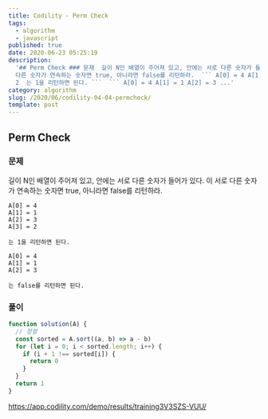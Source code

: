 ```yaml
---
title: Codility - Perm Check
tags:
  - algorithm
  - javascript
published: true
date: 2020-06-23 05:25:19
description:
  '## Perm Check ### 문제  길이 N인 배열이 주어져 있고, 안에는 서로 다른 숫자가 들어가 있다. 이 서로
  다른 숫자가 연속하는 숫자면 true, 아니라면 false를 리턴하라.  ``` A[0] = 4 A[1] = 1 A[2] = 3 A[3] =
  2  는 1을 리턴하면 된다. ```  ``` A[0] = 4 A[1] = 1 A[2] = 3 ...'
category: algorithm
slug: /2020/06/codility-04-04-permcheck/
template: post
---
```


## Perm Check

### 문제

길이 N인 배열이 주어져 있고, 안에는 서로 다른 숫자가 들어가 있다. 이 서로 다른 숫자가 연속하는 숫자면 true, 아니라면 false를 리턴하라.

```
A[0] = 4
A[1] = 1
A[2] = 3
A[3] = 2

는 1을 리턴하면 된다.
```

```
A[0] = 4
A[1] = 1
A[2] = 3

는 false를 리턴하면 된다.
```

### 풀이

```javascript
function solution(A) {
  // 정렬
  const sorted = A.sort((a, b) => a - b)
  for (let i = 0; i < sorted.length; i++) {
    if (i + 1 !== sorted[i]) {
      return 0
    }
  }
  return 1
}
```

https://app.codility.com/demo/results/training3V3SZS-VUU/

